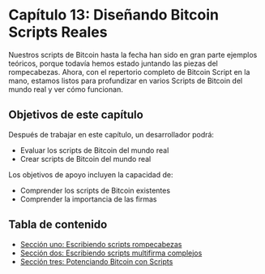 # Capítulo 13: Diseñando Bitcoin Scripts Reales

Nuestros scripts de Bitcoin hasta la fecha han sido en gran parte ejemplos teóricos, porque todavía hemos estado juntando las piezas del rompecabezas. Ahora, con el repertorio completo de Bitcoin Script en la mano, estamos listos para profundizar en varios Scripts de Bitcoin del mundo real y ver cómo funcionan.

## Objetivos de este capítulo

Después de trabajar en este capítulo, un desarrollador podrá:

 * Evaluar los scripts de Bitcoin del mundo real
 * Crear scripts de Bitcoin del mundo real

Los objetivos de apoyo incluyen la capacidad de:

 * Comprender los scripts de Bitcoin existentes
 * Comprender la importancia de las firmas
 
## Tabla de contenido

* [Sección uno: Escribiendo scripts rompecabezas](13_1_Escribiendo_Puzzle_Scripts.md)
* [Sección dos: Escribiendo scripts multifirma complejos](13_2_Escribiendo_Scripts_Multifirma_Complejos.md)
* [Sección tres: Potenciando Bitcoin con Scripts](13_3_Potenciando_Bitcoin_con_Scripts.md)
